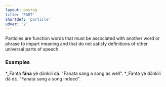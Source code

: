 ```yaml
---
layout: postag
title: 'PART'
shortdef: 'particle'
udver: '2'
---
```



Particles are function words that must be associated with another word or phrase to impart meaning and that do not satisfy definitions of
other universal parts of speech.

### Examples

*_Fàntá <b>fána</b> yé dɔ́nkili dá. "Fanata sang a song as well".
*_Fàntá yé dɔ́nkili dá dɛ́. "Fanata sang a song indeed".

<!-- Interlanguage links updated Ne 5. května 2024, 18:19:38 CEST -->
